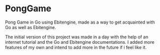 # PongGame
 Pong Game in Go using Ebitengine, made as a way to get acquainted with Go as well as Ebitengine.
 
 The initial version of this project was made in a day with the help of an internet tutorial and the Go and Ebitengine documentations. I added more features of my own and intend to add more in the future if i feel like it.
